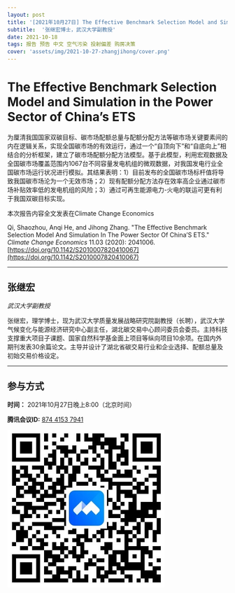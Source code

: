 ```yaml
---
layout: post
title: '[2021年10月27日] The Effective Benchmark Selection Model and Simulation in the Power Sector of China’s ETS'
subtitle:  '张继宏博士，武汉大学副教授'
date: 2021-10-18
tags: 报告 预告 中文 空气污染 投射偏差 购房决策
cover: 'assets/img/2021-10-27-zhangjihong/cover.png'
---
```


# The Effective Benchmark Selection Model and Simulation in the Power Sector of China’s ETS

为厘清我国国家双碳目标、碳市场配额总量与配额分配方法等碳市场关键要素间的内在逻辑关系，实现全国碳市场的有效运行，通过一个“自顶向下”和“自底向上”相结合的分析框架，建立了碳市场配额分配方法模型。基于此模型，利用宏观数据及全国碳市场覆盖范围内1067台不同容量发电机组的微观数据，对我国发电行业全国碳市场运行状况进行模拟。其结果表明：1）目前发布的全国碳市场标杆值将导致我国碳市场沦为一个无效市场；2）现有配额分配方法存在效率高企业通过碳市场补贴效率低的发电机组的风险；3）通过可再生能源电力-火电的联运可更有利于我国双碳目标实现。  

本次报告内容全文发表在Climate Change Economics

Qi, Shaozhou, Anqi He, and Jihong Zhang. "The Effective Benchmark Selection Model And Simulation In The Power Sector Of China’S ETS." *Climate Change Economics* 11.03 (2020): 2041006. [https://doi.org/10.1142/S2010007820410067](https://doi.org/10.1142/S2010007820410067)

----------

## 张继宏

*武汉大学副教授*

张继宏，理学博士，现为武汉大学质量发展战略研究院副教授（长聘），武汉大学气候变化与能源经济研究中心副主任，湖北碳交易中心顾问委员会委员。主持科技支撑重大项目子课题、国家自然科学基金面上项目等纵向项目10余项。在国内外期刊发表30余篇论文。主导并设计了湖北省碳交易行业和企业选择、配额总量及初始交易价格设定。

-----------

##  参与方式

 **时间：** 2021年10月27日晚上8:00（北京时间）

 **腾讯会议ID:** [874 4153 7941](https://meeting.tencent.com/s/UIeb8Y3Vky8l)

 ![meeting link](/assets/img/2021-10-27-zhangjihong/link.jpeg)